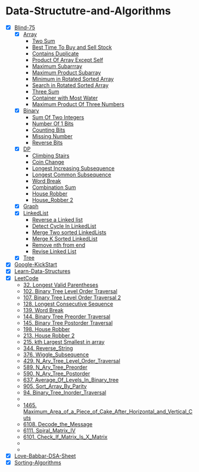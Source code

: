 # Data-Structutre-and-Algorithms
- [x] [Blind-75](Blind-75)
    - [x] [Array](Blind-75/Array)
        - [Two Sum](Blind-75/Array/1.Two_Sum)
        - [Best Time To Buy and Sell Stock](Blind-75/Array/2.Best_Time_To_Buy_And_Sell_Stock.cpp)
        - [Contains Duplicate](Blind-75/Array/3.Contains_Duplicate.cpp)
        - [Product Of Array Except Self](Blind-75/Array/4.Product_Of_Array_Except_Self.cpp)
        - [Maximum Subarrray](Blind-75/Array/5.Maximum_Subarray.cpp)
        - [Maximum Product Subarray](Blind-75/Array/6.Maximum_Product_Subarray.cpp)
        - [Minimum in Rotated Sorted Array](Blind-75/Array/7.Minimum_In_Rotated_Sorted_Array.cpp)
        - [Search in Rotated Sorted Array](Blind-75/Array/8.Search_In_Rotated_Sorted_Array.cpp)
        - [Three Sum](Blind-75/Array/9.Three_Sum.cpp)
        - [Container with Most Water](Blind-75/Array/10.Container_With_Most_Water.cpp)
        - [Maximum Product Of Three Numbers](Blind-75/Array/Maximum_Product_Of_Three_Numbers.cpp)
    - [x] [Binary](Blind-75/Binary)
        - [Sum Of Two Integers](Blind-75/Binary/1.Sum_Of_Two_Integers.cpp)
        - [Number Of 1 Bits](Blind-75/Binary/2.Number_Of_1_Bits.cpp)
        - [Counting Bits](Blind-75/Binary/3.Counting_Bits.cpp)
        - [Missing Number](Blind-75/Binary/4.Missing_Number.cpp)
        - [Reverse Bits](Blind-75/Binary/5.Reverse_Bits.cpp)
    - [x] [DP](Blind-75/DP)
        - [Climbing Stairs](Blind-75/DP/1.Climbing_Stairs.cpp)
        - [Coin Change](Blind-75/DP/2.Coin_Change.cpp)
        - [Longest Increasing Subsequence](Blind-75/DP/3.Longest_Increasing_Subsequence.cpp)
        - [Longest Common Subsequence](Blind-75/DP/4.Longest_Common_Subsequence.cpp)
        - [Word Break](Blind-75/DP/5.Word_Break.cpp)
        - [Combination Sum](Blind-75/DP/6.Combination_Sum.cpp)
        - [House Robber](Blind-75/DP/7.House_Robber.cpp)
        - [House_Robber 2](Blind-75/DP/8.House_Robber_2.cpp)
    - [x] [Graph](Blind-75/Graph)
    - [x] [LinkedList](Blind-75/LinkedList)
        - [Reverse a Linked list](Blind-75/LinkedList/1.Reverse_a_Linked_list.cpp)
        - [Detect Cycle In LinkedList](Blind-75/LinkedList/2.Detect_Cycle_In_LinkedList.cpp)
        - [Merge Two sorted LinkedLists](Blind-75/LinkedList/3.Merge_Two_sorted_LinkedLists.cpp)
        - [Merge K Sorted LinkedList](Blind-75/LinkedList/4.Merge_K_Sorted_LinkedList.cpp)
        - [Remove nth from end](Blind-75/LinkedList/5.Remove_nth_from_end.cpp)
        - [Revise Linked List](Blind-75/LinkedList/Revise_Linked_List.cpp)
    - [x] [Tree](Blind-75/Tree)
- [x] [Google-KickStart](Google-KickStart)
- [x] [Learn-Data-Structures](Learn-Data-Structures)
- [x] [LeetCode](LeetCode)
    - [32. Longest Valid Parentheses](LeetCode/32.Longest_Valid_Parentheses.cpp)
    - [102. Binary Tree Level Order Traversal](LeetCode/102.Binary_Tree_Level_Order_Traversal.cpp)
    - [107. Binary Tree Level Order Traversal 2](LeetCode/107.Binary_Tree_Level_Order_Traversal_2.cpp)
    - [128. Longest Consecutive Sequence](LeetCode/128.Longest_Consecutive_Sequence.cpp)
    - [139. Word Break](LeetCode/139.Word_Break.cpp)
    - [144. Binary Tree Preorder Traversal](LeetCode/144.Binary_Tree_Preorder_Traversal.cpp)
    - [145. Binary Tree Postorder Traversal](LeetCode/145.Binary_Tree_Postorder_Traversal.cpp)
    - [198. House Robber](LeetCode/)
    - [213. House Robber 2](LeetCode/)
    - [215. kth Largest Smallest in array](LeetCode/)
    - [344. Reverse_String](LeetCode/344.Reverse_String.cpp)
    - [376. Wiggle_Subsequence](LeetCode/376.Wiggle_Subsequence.cpp)
    - [429. N_Ary_Tree_Level_Order_Traversal](LeetCode/429.N_Ary_Tree_Level_Order_Traversal.cpp)
    - [589. N_Ary_Tree_Preorder](LeetCode/589.N_Ary_Tree_Preorder.cpp)
    - [590. N_Ary_Tree_Postorder](LeetCode/590.N_Ary_Tree_Postorder.cpp)
    - [637. Average_Of_Levels_In_Binary_tree](LeetCode/637.Average_Of_Levels_In_Binary_tree.cpp)
    - [905. Sort_Array_By_Parity](LeetCode/905.Sort_Array_By_Parity.cpp)
    - [94. Binary_Tree_Inorder_Traversal](LeetCode/94.Binary_Tree_Inorder_Traversal.cpp)
    - [](LeetCode/)
    - [1465. Maximum_Area_of_a_Piece_of_Cake_After_Horizontal_and_Vertical_Cuts](LeetCode/1465.Maximum_Area_of_a_Piece_of_Cake_After_Horizontal_and_Vertical_Cuts.cpp)
    - [6108. Decode_the_Message](LeetCode/6108.Decode_the_Message.cpp)
    - [6111. Spiral_Matrix_IV](LeetCode/6111.Spiral_Matrix_IV.cpp)
    - [6101. Check_If_Matrix_Is_X_Matrix](LeetCode/Weekly_299_6101_Check_If_Matrix_Is_X_Matrix.cpp)
    - []()
    - [](LeetCode/)
- [x] [Love-Babbar-DSA-Sheet](Love-Babbar-DSA-Sheet)
- [x] [Sorting-Algorithms](Sorting-Algorithms)
